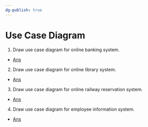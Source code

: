 ```yaml
---
dg-publish: true
---
```

# **Use Case Diagram**
1. Draw use case diagram for online banking system.
- [Ans](./../../../../Attachment/Software_Engineering/Pdf/Online_Banking_System.pdf)
2. Draw use case diagram for online library system.
- [Ans](./../../../../Attachment/Software_Engineering/Pdf/Online_Library_System.pdf)
3. Draw use case diagram for online railway reservation system.
- [Ans](./../../../../Attachment/Software_Engineering/Pdf/Online_Railway_Reservation_System.pdf)
4. Draw use case diagram for employee information system.
- [Ans](./../../../../Attachment/Software_Engineering/Pdf/Online_Hotel_Management_System.pdf)
